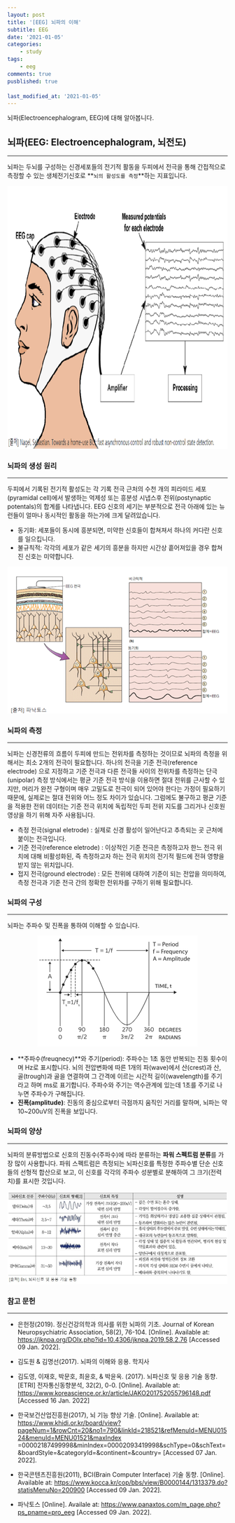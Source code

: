 ```yaml
---
layout: post
title: '[EEG] 뇌파의 이해'
subtitle: EEG
date: '2021-01-05'
categories:
    - study
tags:
    - eeg
comments: true
pusblished: true

last_modified_at: '2021-01-05'
---
```


뇌파(Electroencephalogram, EEG)에 대해 알아봅니다.

## 뇌파(EEG: Electroencephalogram, 뇌전도)

***

뇌파는 두뇌를 구성하는 신경세포들의 전기적 활동을 두피에서 전극을 통해 간접적으로 측정할 수 있는 생체전기신호로 **`뇌의 활성도를 측정`**하는 지표입니다.    

<center><img src="https://github.com/HayoonSong/Images-for-Github-Pages/blob/main/study/eeg/01_understanding_eeg/sketch_of_EEG.png?raw=true" alt="Sketch of EEG" width="600" height="600"></center>


### 뇌파의 생성 원리

***

두피에서 기록된 전기적 활성도는 각 기록 전극 근처의 수천 개의 피라미드 세포(pyramidal cell)에서 발생하는 억제성 또는 흥분성 시냅스후 전위(postynaptic potentals)의 합계를 나타냅니다. EEG 신호의 세기는 부분적으로 전극 아래에 있는 뉴런들이 얼마나 동시적인 활동을 하는가에 크게 달려있습니다. 
*   동기화: 세포들이 동시에 흥분되면, 미약한 신호들이 합쳐져서 하나의 커다란 신호를 일으킵니다. 
*   불규칙적: 각각의 세포가 같은 세기의 흥분을 하지만 시간상 흩어져있을 경우 합쳐진 신호는 미약합니다.

<center><img src="https://github.com/HayoonSong/Images-for-Github-Pages/blob/main/study/eeg/01_understanding_eeg/synapse.png?raw=true" alt="synapse"></center>


### 뇌파의 측정

***

뇌파는 신경전류의 흐름이 두피에 만드는 전위차를 측정하는 것이므로 뇌파의 측정을 위해서는 최소 2개의 전극이 필요합니다. 하나의 전극을 기준 전극(reference electrode) 으로 지정하고 기준 전극과 다른 전극들 사이의 전위차를 측정하는 단극(unipolar) 측정 방식에서는 평균 기준 전극 방식을 이용하면 절대 전위를 근사할 수 있지만, 머리가 완전 구형이며 매우 고밀도로 전극이 되어 있어야 한다는 가정이 필요하기 때문에, 실제로는 절대 전위와 어느 정도 차이가 있습니다. 그럼에도 불구하고 평균 기준을 적용한 전위 데이터는 기준 전극 위치에 독립적인 두피 전위 지도를 그리거나 신호원 영상을 하기 위해 자주 사용됩니다.

*   측정 전극(signal eletrode)
: 실제로 신경 활성이 일어난다고 추측되는 곳 근처에 붙이는 전극입니다.
*   기준 전극(reference eletrode)
: 이상적인 기준 전극은 측정하고자 한느 전극 위치에 대해 비활성화된, 즉 측정하고자 하는 전극 위치의 전기적 필드에 전혀 영향을 받지 않는 위치입니다.
*   접지 전극(ground electrode)
: 모든 전위에 대하여 기준이 되는 전압을 의미하여, 측정 전극과 기준 전극 간의 정확한 전위차를 구하기 위해 필요합니다.

### 뇌파의 구성

***

뇌파는 주파수 및 진폭을 통하여 이해할 수 있습니다.

<center><img src="https://github.com/HayoonSong/Images-for-Github-Pages/blob/main/study/eeg/01_understanding_eeg/frequency_amplitude.PNG?raw=true" alt="frequency"></center>


*   **주파수(freuqnecy)**와 주기(period): 주파수는 1초 동안 반복되는 진동 횟수이며 Hz로 표시합니다. 뇌의 전압변화에 따른 1개의 파(wave)에서 산(crest)과 산, 골(trough)과 골을 연결하여 그 간격에 이르는 시간적 길이(wavelength)를 주기라고 하며 ms로 표기합니다. 주파수와 주기는 역수관계에 있는데 1초를 주기로 나누면 주파수가 구해집니다.
*   **진폭(amplitude)**: 진동의 중심으로부터 극점까지 움직인 거리를 말하며, 뇌파는 약  10~200uV의 진폭을 보입니다.


### 뇌파의 양상

***

뇌파의 분류방법으로 신호의 진동수(주파수)에 따라 분류하는 **파워 스펙트럼 분류**를 가장 많이 사용합니다. 파워 스펙트럼은 측정되는 뇌파신호를 특정한 주파수별 단순 신호들의 선형적 합산으로 보고, 이 신호를 각각의 주파수 성분별로 분해하여 그 크기(전력치)를 표시한 것입니다.

<center><img src="https://github.com/HayoonSong/Images-for-Github-Pages/blob/main/study/eeg/01_understanding_eeg/bandpower.jpg?raw=true" alt="bandpower"></center>


### 참고 문헌

***

*   은헌정(2019). 정신건강의학과 의사를 위한 뇌파의 기초. Journal of Korean Neuropsychiatric Association, 58(2), 76-104. 
[Online]. Available at: <https://jknpa.org/DOIx.php?id=10.4306/jknpa.2019.58.2.76> [Accessed 09 Jan. 2022].

*   김도원 & 김명선(2017). 뇌파의 이해와 응용. 학지사

*   김도영, 이재호, 박문호, 최윤호, & 박윤옥. (2017). 뇌파신호 및 응용 기술 동향. [ETRI] 전자통신동향분석, 32(2), 0-0.
[Online]. Available at: https://www.koreascience.or.kr/article/JAKO201752055796148.pdf [Accessed 16 Jan. 2022]

*   한국보건산업진흥원(2017), 뇌 기능 향상 기술. 
[Online]. Available at: https://www.khidi.or.kr/board/view?pageNum=1&rowCnt=20&no1=790&linkId=218521&refMenuId=MENU01524&menuId=MENU01521&maxIndex<br>=00002187499998&minIndex=00002093419998&schType=0&schText=&boardStyle=&categoryId=&continent=&country= [Accessed 07 Jan. 2022].

*   한국콘텐츠진흥원(2011), BCI(Brain Computer Interface) 기술 동향. 
[Online]. Available at: https://www.kocca.kr/cop/bbs/view/B0000144/1313379.do?statisMenuNo=200900 [Accessed 09 Jan. 2022].

*   파낙토스 
[Online]. Availale at: https://www.panaxtos.com/m_page.php?ps_pname=pro_eeg [Accessed 09 Jan. 2022].

